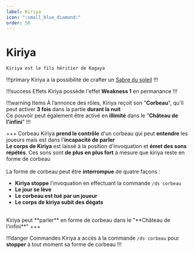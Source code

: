 ```yaml
---
label: Kiriya
icon: ":small_blue_diamond:"
order: 50
---
```


# Kiriya

```txt
Kiriya est le fils héritier de Kagaya
```

!!!primary
Kiriya a la possibilité de crafter un [Sabre du soleil](/demonslayer-uhc/divers/sabre)
!!!

!!!success Effets
Kiriya possède l'effet **Weakness 1** en permanance
!!!

!!!warning Items
À l’annonce des rôles, Kiriya reçoit son "**Corbeau**", qu'il peut activer **3 fois** dans la partie **durant la nuit** <br>
Ce pouvoir peut également être activé en **illimité** dans le "**Château de l'infini**"
!!!

+++ Corbeau
Kiriya **prend le contrôle** d'un corbeau qui peut **entendre** les joueurs mais est dans l'**incapacité de parler** <br>
**Le corps de Kiriya** est laissé à la position d'invoquation et **émet des sons répétés**. Ces sons sont **de plus en plus fort** à mesure que kiriya reste en forme de corbeau <br>
<br>
La forme de corbeau peut être **interrompue** de quatre façons : <br>
- **Kiriya stoppe** l'invoquation en effectuant la commande ```/ds corbeau```<br>
- **Le jour se lève** <br>
- **Le corbeau est tué par un joueur** <br>
- **Le corps de kiriya subit des dégats** <br>
<br>
Kiriya peut **parler** en forme de corbeau dans le "**Château de l'infini**"
+++ 

!!!danger Commandes
Kiriya a accès à la commande ```/ds corbeau``` pour **stopper** à tout moment sa forme de corbeau
!!!

